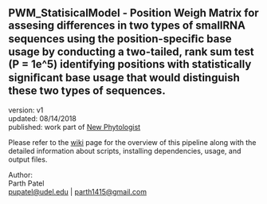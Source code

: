 PWM_StatisicalModel - Position Weigh Matrix for assesing differences in two types of smallRNA sequences using the position-speciﬁc base usage by conducting a two-tailed, rank sum test (P = 1e^5) identifying positions with statistically signiﬁcant base usage that would distinguish these two types of sequences.
---

version: v1  
updated: 08/14/2018  
published: work part of [New Phytologist](https://nph.onlinelibrary.wiley.com/doi/abs/10.1111/nph.15349) 
 

Please refer to the [wiki](https://github.com/pupatel/PWM_StatisticalModel/wiki) page for the overview of this pipeline along with the detailed information about scripts, installing dependencies, usage, and output files.

Author:  
Parth Patel  
pupatel@udel.edu | parth1415@gmail.com
